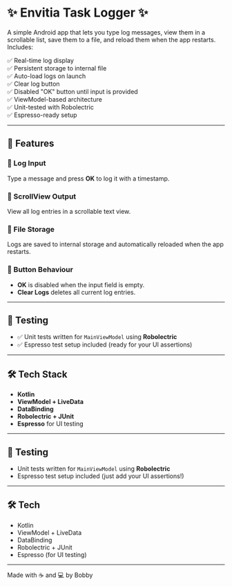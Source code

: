 # ✨ Envitia Task Logger ✨

A simple Android app that lets you type log messages, view them in a scrollable list, save them to a file, and reload them when the app restarts. Includes:

✅ Real-time log display  
✅ Persistent storage to internal file  
✅ Auto-load logs on launch  
✅ Clear log button  
✅ Disabled "OK" button until input is provided  
✅ ViewModel-based architecture  
✅ Unit-tested with Robolectric  
✅ Espresso-ready setup

---

## 🚀 Features

### 🔹 Log Input  
Type a message and press **OK** to log it with a timestamp.

### 🔹 ScrollView Output  
View all log entries in a scrollable text view.

### 🔹 File Storage  
Logs are saved to internal storage and automatically reloaded when the app restarts.

### 🔹 Button Behaviour  
- **OK** is disabled when the input field is empty.  
- **Clear Logs** deletes all current log entries.

---

## 🧪 Testing

- ✅ Unit tests written for `MainViewModel` using **Robolectric**  
- ✅ Espresso test setup included (ready for your UI assertions)

---

## 🛠️ Tech Stack

- **Kotlin**  
- **ViewModel + LiveData**  
- **DataBinding**  
- **Robolectric + JUnit**  
- **Espresso** for UI testing

---


## 🧪 Testing

- Unit tests written for `MainViewModel` using **Robolectric**
- Espresso test setup included (just add your UI assertions!)

---

## 🛠️ Tech

- Kotlin
- ViewModel + LiveData
- DataBinding
- Robolectric + JUnit
- Espresso (for UI testing)

---

Made with ☕ and 💻 by Bobby
